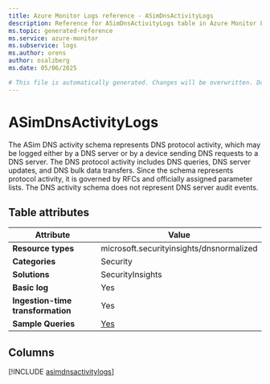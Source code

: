 ```yaml
---
title: Azure Monitor Logs reference - ASimDnsActivityLogs
description: Reference for ASimDnsActivityLogs table in Azure Monitor Logs.
ms.topic: generated-reference
ms.service: azure-monitor
ms.subservice: logs
ms.author: orens
author: osalzberg
ms.date: 05/06/2025

# This file is automatically generated. Changes will be overwritten. Do not change this file directly.
---
```


# ASimDnsActivityLogs

The ASim DNS activity schema represents DNS protocol activity, which may be logged either by a DNS server or by a device sending DNS requests to a DNS server. The DNS protocol activity includes DNS queries, DNS server updates, and DNS bulk data transfers. Since the schema represents protocol activity, it is governed by RFCs and officially assigned parameter lists. The DNS activity schema does not represent DNS server audit events.


## Table attributes

|Attribute|Value|
|---|---|
|**Resource types**|microsoft.securityinsights/dnsnormalized|
|**Categories**|Security|
|**Solutions**| SecurityInsights|
|**Basic log**|Yes|
|**Ingestion-time transformation**|Yes|
|**Sample Queries**|[Yes](/azure/azure-monitor/reference/queries/asimdnsactivitylogs)|



## Columns
  
[!INCLUDE [asimdnsactivitylogs](~/reusable-content/ce-skilling/azure/includes/azure-monitor/reference/tables/asimdnsactivitylogs-include.md)]

